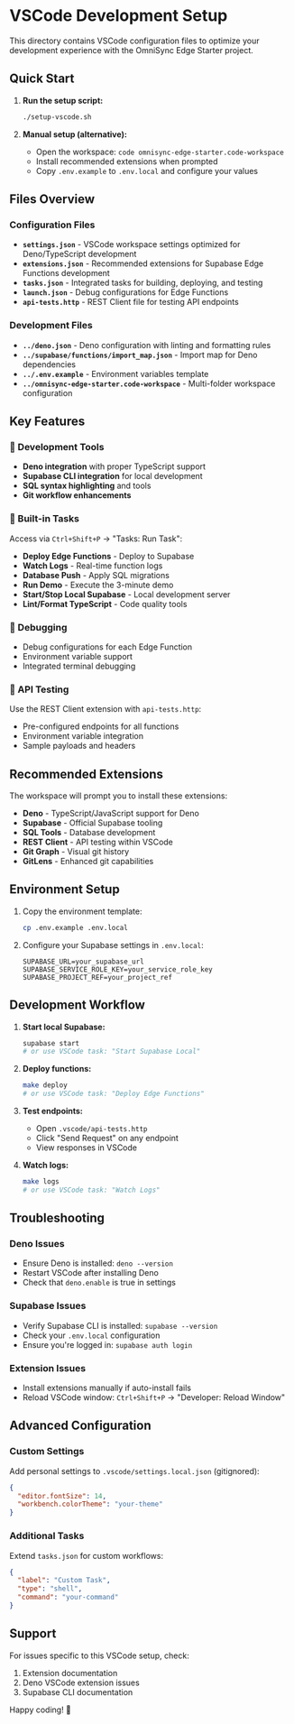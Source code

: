 # VSCode Development Setup

This directory contains VSCode configuration files to optimize your development experience with the OmniSync Edge Starter project.

## Quick Start

1. **Run the setup script:**
   ```bash
   ./setup-vscode.sh
   ```

2. **Manual setup (alternative):**
   - Open the workspace: `code omnisync-edge-starter.code-workspace`
   - Install recommended extensions when prompted
   - Copy `.env.example` to `.env.local` and configure your values

## Files Overview

### Configuration Files

- **`settings.json`** - VSCode workspace settings optimized for Deno/TypeScript development
- **`extensions.json`** - Recommended extensions for Supabase Edge Functions development
- **`tasks.json`** - Integrated tasks for building, deploying, and testing
- **`launch.json`** - Debug configurations for Edge Functions
- **`api-tests.http`** - REST Client file for testing API endpoints

### Development Files

- **`../deno.json`** - Deno configuration with linting and formatting rules
- **`../supabase/functions/import_map.json`** - Import map for Deno dependencies
- **`../.env.example`** - Environment variables template
- **`../omnisync-edge-starter.code-workspace`** - Multi-folder workspace configuration

## Key Features

### 🔧 Development Tools
- **Deno integration** with proper TypeScript support
- **Supabase CLI integration** for local development
- **SQL syntax highlighting** and tools
- **Git workflow enhancements**

### 🚀 Built-in Tasks
Access via `Ctrl+Shift+P` → "Tasks: Run Task":

- **Deploy Edge Functions** - Deploy to Supabase
- **Watch Logs** - Real-time function logs
- **Database Push** - Apply SQL migrations
- **Run Demo** - Execute the 3-minute demo
- **Start/Stop Local Supabase** - Local development server
- **Lint/Format TypeScript** - Code quality tools

### 🐛 Debugging
- Debug configurations for each Edge Function
- Environment variable support
- Integrated terminal debugging

### 🧪 API Testing
Use the REST Client extension with `api-tests.http`:
- Pre-configured endpoints for all functions
- Environment variable integration
- Sample payloads and headers

## Recommended Extensions

The workspace will prompt you to install these extensions:

- **Deno** - TypeScript/JavaScript support for Deno
- **Supabase** - Official Supabase tooling
- **SQL Tools** - Database development
- **REST Client** - API testing within VSCode
- **Git Graph** - Visual git history
- **GitLens** - Enhanced git capabilities

## Environment Setup

1. Copy the environment template:
   ```bash
   cp .env.example .env.local
   ```

2. Configure your Supabase settings in `.env.local`:
   ```env
   SUPABASE_URL=your_supabase_url
   SUPABASE_SERVICE_ROLE_KEY=your_service_role_key
   SUPABASE_PROJECT_REF=your_project_ref
   ```

## Development Workflow

1. **Start local Supabase:**
   ```bash
   supabase start
   # or use VSCode task: "Start Supabase Local"
   ```

2. **Deploy functions:**
   ```bash
   make deploy
   # or use VSCode task: "Deploy Edge Functions"
   ```

3. **Test endpoints:**
   - Open `.vscode/api-tests.http`
   - Click "Send Request" on any endpoint
   - View responses in VSCode

4. **Watch logs:**
   ```bash
   make logs
   # or use VSCode task: "Watch Logs"
   ```

## Troubleshooting

### Deno Issues
- Ensure Deno is installed: `deno --version`
- Restart VSCode after installing Deno
- Check that `deno.enable` is true in settings

### Supabase Issues
- Verify Supabase CLI is installed: `supabase --version`
- Check your `.env.local` configuration
- Ensure you're logged in: `supabase auth login`

### Extension Issues
- Install extensions manually if auto-install fails
- Reload VSCode window: `Ctrl+Shift+P` → "Developer: Reload Window"

## Advanced Configuration

### Custom Settings
Add personal settings to `.vscode/settings.local.json` (gitignored):
```json
{
  "editor.fontSize": 14,
  "workbench.colorTheme": "your-theme"
}
```

### Additional Tasks
Extend `tasks.json` for custom workflows:
```json
{
  "label": "Custom Task",
  "type": "shell", 
  "command": "your-command"
}
```

## Support

For issues specific to this VSCode setup, check:
1. Extension documentation
2. Deno VSCode extension issues
3. Supabase CLI documentation

Happy coding! 🚀